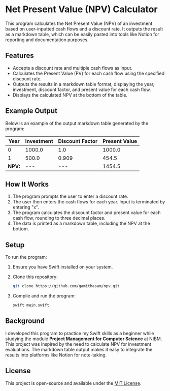 # Net Present Value (NPV) Calculator

This program calculates the Net Present Value (NPV) of an investment based on user-inputted cash flows and a discount rate. It outputs the result as a markdown table, which can be easily pasted into tools like Notion for reporting and documentation purposes.

## Features

- Accepts a discount rate and multiple cash flows as input.
- Calculates the Present Value (PV) for each cash flow using the specified discount rate.
- Outputs the results in a markdown table format, displaying the year, investment, discount factor, and present value for each cash flow.
- Displays the calculated NPV at the bottom of the table.

## Example Output

Below is an example of the output markdown table generated by the program:

| Year | Investment | Discount Factor | Present Value |
| --- | --- | --- | --- |
| 0 | 1000.0 | 1.0 | 1000.0 |
| 1 | 500.0 | 0.909 | 454.5 |
| **NPV:** | --- | --- | 1454.5 |

## How It Works

1. The program prompts the user to enter a discount rate.
2. The user then enters the cash flows for each year. Input is terminated by entering "x".
3. The program calculates the discount factor and present value for each cash flow, rounding to three decimal places.
4. The data is printed as a markdown table, including the NPV at the bottom.

## Setup

To run the program:

1. Ensure you have Swift installed on your system.
2. Clone this repository:

    ```bash
    git clone https://github.com/gamithasam/npv.git
    ```

3. Compile and run the program:

    ```bash
    swift main.swift
    ```

## Background

I developed this program to practice my Swift skills as a beginner while studying the module **Project Management for Computer Science** at NIBM. This project was inspired by the need to calculate NPV for investment evaluations. The markdown table output makes it easy to integrate the results into platforms like Notion for note-taking.

## License

This project is open-source and available under the [MIT License](LICENSE).
